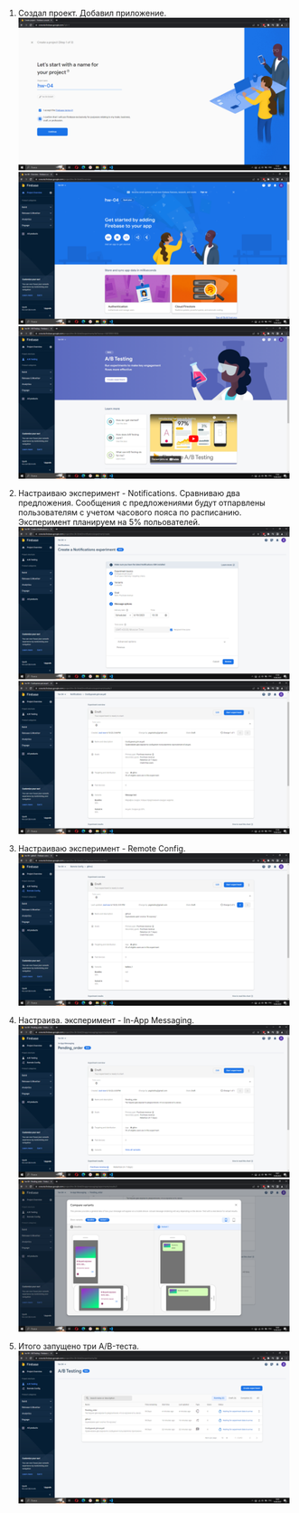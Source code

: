 1. Создал проект. Добавил приложение.  
![Alt text](image-12.png)  
![Alt text](image-13.png)  
![Alt text](image-14.png)  
  
2. Настраиваю эксперимент - Notifications. Сравниваю два предложения. Сообщения с предложениями будут отпарвлены пользователям с учетом часового пояса по расписанию. Эксперимент планируем на 5% польователей.
![Alt text](image-17.png)  
![Alt text](image-18.png)

3. Настраиваю эксперимент - Remote Config.  
![Alt text](image-19.png)  

4. Настраива. эксперимент - In-App Messaging.
![Alt text](image-23.png)  
![Alt text](image-24.png)

5. Итого запущено три A/B-теста.
![Alt text](image-25.png)

